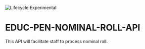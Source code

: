![Lifecycle:Experimental](https://img.shields.io/badge/Lifecycle-Experimental-339999)
# EDUC-PEN-NOMINAL-ROLL-API
This API will facilitate staff to process nominal roll.
